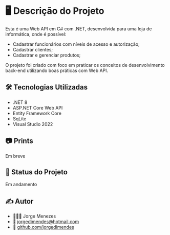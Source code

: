 # 🖥️ Descrição do Projeto
Esta é uma Web API em C# com .NET, desenvolvida para uma loja de informática, onde é possível:

- Cadastrar funcionários com níveis de acesso e autorização;
- Cadastrar clientes;
- Cadastrar e gerenciar produtos;

O projeto foi criado com foco em praticar os conceitos de desenvolvimento back-end utilizando boas práticas com Web API.

## 🛠️ Tecnologias Utilizadas
- .NET 8
- ASP.NET Core Web API
- Entity Framework Core
- SqLite
- Visual Studio 2022

## 📷 Prints
Em breve

## 📘 Status do Projeto
Em andamento

## ✍️ Autor
- 👨🏾‍💻 Jorge Menezes
- 📧 jorgedimendes@hotmail.com
- 🐙 [github.com/jorgedimendes](https://github.com/JorgeDimendes)
